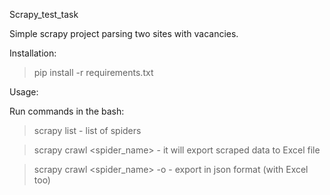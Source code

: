 Scrapy_test_task

Simple scrapy project parsing two sites with vacancies.

Installation:
> pip install -r requirements.txt

Usage:

Run commands in the bash:
> scrapy list                              - list of spiders

> scrapy crawl <spider_name>               - it will export scraped data to Excel file

> scrapy crawl <spider_name> -o <filename> - export in json format (with Excel too)
